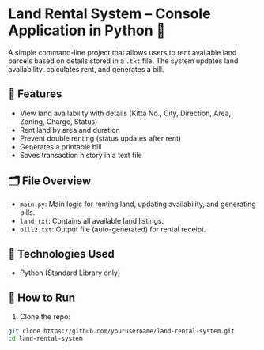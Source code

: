 
# Land Rental System – Console Application in Python 🏡

A simple command-line project that allows users to rent available land parcels based on details stored in a `.txt` file. The system updates land availability, calculates rent, and generates a bill.

## 🔧 Features
- View land availability with details (Kitta No., City, Direction, Area, Zoning, Charge, Status)
- Rent land by area and duration
- Prevent double renting (status updates after rent)
- Generates a printable bill
- Saves transaction history in a text file

## 🗂 File Overview
- `main.py`: Main logic for renting land, updating availability, and generating bills.
- `land.txt`: Contains all available land listings.
- `bill2.txt`: Output file (auto-generated) for rental receipt.

## 🔧 Technologies Used
- Python (Standard Library only)

## 🚀 How to Run
1. Clone the repo:
```bash
git clone https://github.com/yourusername/land-rental-system.git
cd land-rental-system
